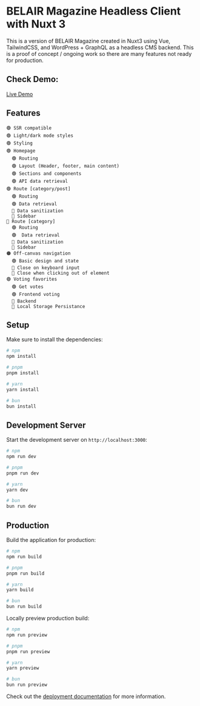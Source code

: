 # BELAIR Magazine Headless Client with Nuxt 3

This is a version of BELAIR Magazine created in Nuxt3 using Vue, TailwindCSS, and WordPress + GraphQL as a headless CMS backend. This is a proof of concept / ongoing work so there are many features not ready for production.

## Check Demo:

[Live Demo](https://headless-belair.vguria.com/)

## Features
```
🟢 SSR compatible
🟢 Light/dark mode styles
🟢 Styling
🟢 Homepage
  🟢 Routing
  🟢 Layout (Header, footer, main content)
  🟢 Sections and components
  🟢 API data retrieval
🟢 Route [category/post]
  🟢 Routing
  🟢 Data retrieval
  🔴 Data sanitization
  🔴 Sidebar
🔴 Route [category]
  🟢 Routing
  🟢  Data retrieval
  🔴 Data sanitization
  🔴 Sidebar
🟠 Off-canvas navigation
  🟢 Basic design and state
  🔴 Close on keyboard input
  🔴 Close when clicking out of element
🟢 Voting favorites
  🟢 Get votes
  🟢 Frontend voting
  🔴 Backend
  🔴 Local Storage Persistance
```
## Setup

Make sure to install the dependencies:

```bash
# npm
npm install

# pnpm
pnpm install

# yarn
yarn install

# bun
bun install
```

## Development Server

Start the development server on `http://localhost:3000`:

```bash
# npm
npm run dev

# pnpm
pnpm run dev

# yarn
yarn dev

# bun
bun run dev
```

## Production

Build the application for production:

```bash
# npm
npm run build

# pnpm
pnpm run build

# yarn
yarn build

# bun
bun run build
```

Locally preview production build:

```bash
# npm
npm run preview

# pnpm
pnpm run preview

# yarn
yarn preview

# bun
bun run preview
```

Check out the [deployment documentation](https://nuxt.com/docs/getting-started/deployment) for more information.
